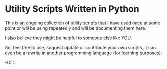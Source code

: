 # Utility Scripts Written in Python

This is an ongoing collection of utility scripts that I have used once at some point or will be using repeatedly and will be documenting them here.

I also believe they might be helpful to someone else like YOU.

So, feel free to use, suggest update or contribute your own scripts, it can even be a rewrite in another programming language (for learning purposes).

-CID.